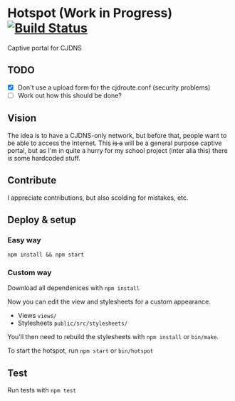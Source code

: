 Hotspot (Work in Progress) [![Build Status](https://travis-ci.org/willeponken/hotspot.svg)](https://travis-ci.org/willeponken/hotspot)
=======

Captive portal for CJDNS

## TODO
- [x] Don't use a upload form for the cjdroute.conf (security problems)
- [ ] Work out how this should be done?

## Vision
The idea is to have a CJDNS-only network, but before that, people want to be able to access the Internet.
This ~~is a~~ will be a general purpose captive portal, but as I'm in quite a hurry for my school project (inter alia this) there is some hardcoded stuff.

## Contribute
I appreciate contributions, but also scolding for mistakes, etc.

## Deploy & setup
### Easy way
`npm install && npm start`

### Custom way
Download all dependenices with `npm install`

Now you can edit the view and stylesheets for a custom appearance.

* Views `views/`
* Stylesheets `public/src/stylesheets/`

You'll then need to rebuild the stylesheets with `npm install` or `bin/make`.

To start the hotspot, run `npm start` or `bin/hotspot`

## Test
Run tests with
`npm test`
